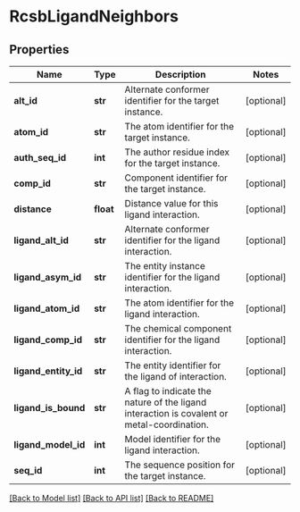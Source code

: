 # RcsbLigandNeighbors

## Properties
Name | Type | Description | Notes
------------ | ------------- | ------------- | -------------
**alt_id** | **str** | Alternate conformer identifier for the target instance. | [optional] 
**atom_id** | **str** | The atom identifier for the target instance. | [optional] 
**auth_seq_id** | **int** | The author residue index for the target instance. | [optional] 
**comp_id** | **str** | Component identifier for the target instance. | [optional] 
**distance** | **float** | Distance value for this ligand interaction. | [optional] 
**ligand_alt_id** | **str** | Alternate conformer identifier for the ligand interaction. | [optional] 
**ligand_asym_id** | **str** | The entity instance identifier for the ligand interaction. | [optional] 
**ligand_atom_id** | **str** | The atom identifier for the ligand interaction. | [optional] 
**ligand_comp_id** | **str** | The chemical component identifier for the ligand interaction. | [optional] 
**ligand_entity_id** | **str** | The entity identifier for the ligand of interaction. | [optional] 
**ligand_is_bound** | **str** | A flag to indicate the nature of the ligand interaction is covalent or metal-coordination. | [optional] 
**ligand_model_id** | **int** | Model identifier for the ligand interaction. | [optional] 
**seq_id** | **int** | The sequence position for the target instance. | [optional] 

[[Back to Model list]](../README.md#documentation-for-models) [[Back to API list]](../README.md#documentation-for-api-endpoints) [[Back to README]](../README.md)

